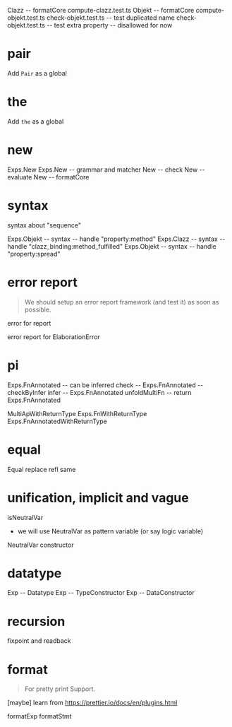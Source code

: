 Clazz -- formatCore
compute-clazz.test.ts
Objekt -- formatCore
compute-objekt.test.ts
check-objekt.test.ts -- test duplicated name
check-objekt.test.ts -- test extra property -- disallowed for now

# pair

Add `Pair` as a global

# the

Add `the` as a global

# new

Exps.New
Exps.New -- grammar and matcher
New -- check
New -- evaluate
New -- formatCore

# syntax

syntax about "sequence"

Exps.Objekt -- syntax -- handle "property:method"
Exps.Clazz -- syntax -- handle "clazz_binding:method_fulfilled"
Exps.Objekt -- syntax -- handle "property:spread"

# error report

> We should setup an error report framework (and test it) as soon as possible.

error for report

error report for ElaborationError

# pi

Exps.FnAnnotated -- can be inferred
check -- Exps.FnAnnotated -- checkByInfer
infer -- Exps.FnAnnotated
unfoldMultiFn -- return Exps.FnAnnotated

MultiApWithReturnType
Exps.FnWithReturnType
Exps.FnAnnotatedWithReturnType

# equal

Equal
replace
refl
same

# unification, implicit and vague

isNeutralVar

- we will use NeutralVar as pattern variable (or say logic variable)

NeutralVar constructor

# datatype

Exp -- Datatype
Exp -- TypeConstructor
Exp -- DataConstructor

# recursion

fixpoint and readback

# format

> For pretty print Support.

[maybe] learn from https://prettier.io/docs/en/plugins.html

formatExp
formatStmt

